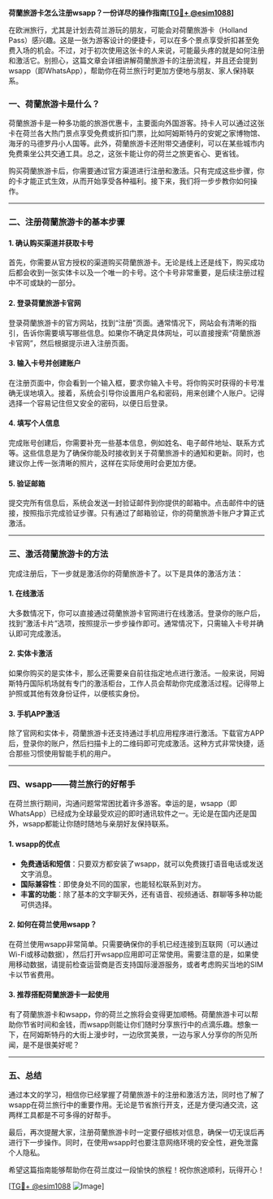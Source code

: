 **荷蘭旅游卡怎么注册wsapp？一份详尽的操作指南[[TG💪+ @esim1088](https://t.me/s/esim1088)]**

在欧洲旅行，尤其是计划去荷兰游玩的朋友，可能会对荷蘭旅游卡（Holland Pass）感兴趣。这是一张为游客设计的便捷卡，可以在多个景点享受折扣甚至免费入场的机会。不过，对于初次使用这张卡的人来说，可能最头疼的就是如何注册和激活它。别担心，这篇文章会详细讲解荷蘭旅游卡的注册流程，并且还会提到wsapp（即WhatsApp），帮助你在荷兰旅行时更加方便地与朋友、家人保持联系。

### 一、荷蘭旅游卡是什么？

荷蘭旅游卡是一种多功能的旅游优惠卡，主要面向外国游客。持卡人可以通过这张卡在荷兰各大热门景点享受免费或折扣门票，比如阿姆斯特丹的安妮之家博物馆、海牙的马德罗丹小人国等。此外，荷蘭旅游卡还附带交通便利，可以在某些城市内免费乘坐公共交通工具。总之，这张卡能让你的荷兰之旅更省心、更省钱。

购买荷蘭旅游卡后，你需要通过官方渠道进行注册和激活。只有完成这些步骤，你的卡才能正式生效，从而开始享受各种福利。接下来，我们将一步步教你如何操作。

---

### 二、注册荷蘭旅游卡的基本步骤

#### 1. 确认购买渠道并获取卡号
首先，你需要从官方授权的渠道购买荷蘭旅游卡。无论是线上还是线下，购买成功后都会收到一张实体卡以及一个唯一的卡号。这个卡号非常重要，是后续注册过程中不可或缺的一部分。

#### 2. 登录荷蘭旅游卡官网
登录荷蘭旅游卡的官方网站，找到“注册”页面。通常情况下，网站会有清晰的指引，告诉你需要填写哪些信息。如果你不确定具体网址，可以直接搜索“荷蘭旅游卡官网”，然后根据提示进入注册页面。

#### 3. 输入卡号并创建账户
在注册页面中，你会看到一个输入框，要求你输入卡号。将你购买时获得的卡号准确无误地填入。接着，系统会引导你设置用户名和密码，用来创建个人账户。记得选择一个容易记住但又安全的密码，以便日后登录。

#### 4. 填写个人信息
完成账号创建后，你需要补充一些基本信息，例如姓名、电子邮件地址、联系方式等。这些信息是为了确保你能及时接收到关于荷蘭旅游卡的通知和更新。同时，也建议你上传一张清晰的照片，这样在实际使用时会更加方便。

#### 5. 验证邮箱
提交完所有信息后，系统会发送一封验证邮件到你提供的邮箱中。点击邮件中的链接，按照指示完成验证步骤。只有通过了邮箱验证，你的荷蘭旅游卡账户才算正式激活。

---

### 三、激活荷蘭旅游卡的方法

完成注册后，下一步就是激活你的荷蘭旅游卡了。以下是具体的激活方法：

#### 1. 在线激活
大多数情况下，你可以直接通过荷蘭旅游卡官网进行在线激活。登录你的账户后，找到“激活卡片”选项，按照提示一步步操作即可。通常情况下，只需输入卡号并确认即可完成激活。

#### 2. 实体卡激活
如果你购买的是实体卡，那么还需要亲自前往指定地点进行激活。一般来说，阿姆斯特丹国际机场就有专门的激活柜台，工作人员会帮助你完成激活过程。记得带上护照或其他有效身份证件，以便核实身份。

#### 3. 手机APP激活
除了官网和实体卡，荷蘭旅游卡还支持通过手机应用程序进行激活。下载官方APP后，登录你的账户，然后扫描卡上的二维码即可完成激活。这种方式非常快捷，适合那些习惯使用智能手机的用户。

---

### 四、wsapp——荷兰旅行的好帮手

在荷兰旅行期间，沟通问题常常困扰着许多游客。幸运的是，wsapp（即WhatsApp）已经成为全球最受欢迎的即时通讯软件之一。无论是在国内还是国外，wsapp都能让你随时随地与亲朋好友保持联系。

#### 1. wsapp的优点
- **免费通话和短信**：只要双方都安装了wsapp，就可以免费拨打语音电话或发送文字消息。
- **国际兼容性**：即使身处不同的国家，也能轻松联系到对方。
- **丰富的功能**：除了基本的文字聊天外，还有语音、视频通话、群聊等多种功能可供选择。

#### 2. 如何在荷兰使用wsapp？
在荷兰使用wsapp非常简单。只需要确保你的手机已经连接到互联网（可以通过Wi-Fi或移动数据），然后打开wsapp应用即可正常使用。需要注意的是，如果使用移动数据，请提前检查运营商是否支持国际漫游服务，或者考虑购买当地的SIM卡以节省费用。

#### 3. 推荐搭配荷蘭旅游卡一起使用
有了荷蘭旅游卡和wsapp，你的荷兰之旅将会变得更加顺畅。荷蘭旅游卡可以帮助你节省时间和金钱，而wsapp则能让你们随时分享旅行中的点滴乐趣。想象一下，在阿姆斯特丹的大街上漫步时，一边欣赏美景，一边与家人分享你的所见所闻，是不是很美好呢？

---

### 五、总结

通过本文的学习，相信你已经掌握了荷蘭旅游卡的注册和激活方法，同时也了解了wsapp在荷兰旅行中的重要作用。无论是节省旅行开支，还是方便沟通交流，这两样工具都是不可多得的好帮手。

最后，再次提醒大家，注册荷蘭旅游卡时一定要仔细核对信息，确保一切无误后再进行下一步操作。同时，在使用wsapp时也要注意网络环境的安全性，避免泄露个人隐私。

希望这篇指南能够帮助你在荷兰度过一段愉快的旅程！祝你旅途顺利，玩得开心！

[[TG💪+ @esim1088](https://t.me/s/esim1088) ![Image](https://i.postimg.cc/4NQfJmqS/Snipaste-2025-05-13-00-14-12.png)]
